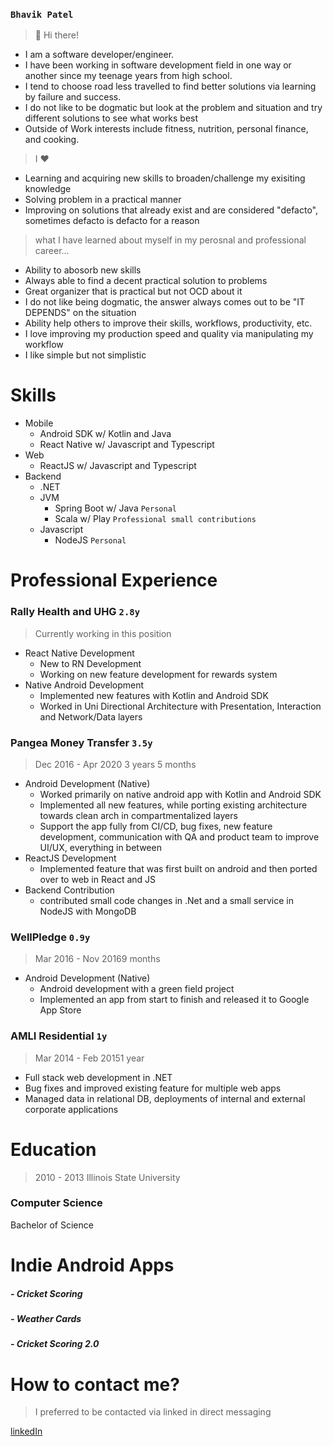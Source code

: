 ### `Bhavik Patel`

> 👋 Hi there! 

- I am a software developer/engineer.
- I have been working in software development field in one way or another since my teenage years from high school. 
- I tend to choose road less travelled to find better solutions via learning by failure and success. 
- I do not like to be dogmatic but look at the problem and situation and try different solutions to see what works best
- Outside of Work interests include fitness, nutrition, personal finance,  and cooking.

>  I ♥️

- Learning and acquiring new skills to broaden/challenge my exisiting knowledge
- Solving problem in a practical manner
- Improving on solutions that already exist and are considered "defacto", sometimes defacto is defacto for a reason

>  what I have learned about myself in my perosnal and professional career...

- Ability to abosorb new skills 
- Always able to find a decent practical solution to problems
- Great organizer that is practical but not OCD about it
- I do not like being dogmatic, the answer always comes out to be "IT DEPENDS" on the situation 
- Ability help others to improve their skills, workflows, productivity, etc. 
- I love improving my production speed and quality via manipulating my workflow
- I like simple but not simplistic 

# Skills

- Mobile
  - Android SDK w/ Kotlin and Java
  - React Native w/ Javascript and Typescript
- Web
  - ReactJS w/ Javascript and Typescript
- Backend
  - .NET
  - JVM
    - Spring Boot w/ Java `Personal`
    - Scala w/ Play `Professional small contributions`
  - Javascript
    - NodeJS `Personal`

# Professional Experience

### Rally Health and UHG `2.8y`

> Currently working in this position

- React Native Development
  - New to RN Development
  - Working on new feature development for rewards system
- Native Android Development
  - Implemented new features with Kotlin and Android SDK
  - Worked in Uni Directional Architecture with Presentation, Interaction and Network/Data layers

### Pangea Money Transfer `3.5y`

> Dec 2016 - Apr 2020 3 years 5 months

- Android Development (Native)
  - Worked primarily on native android app with Kotlin and Android SDK
  - Implemented all new features, while porting existing architecture towards clean arch in compartmentalized layers
  - Support the app fully from CI/CD, bug fixes, new feature development, communication with QA and product team to improve UI/UX, everything in between
- ReactJS Development
  - Implemented feature that was first built on android and then ported over to web in React and JS
- Backend Contribution
  - contributed small code changes in .Net and a small service in NodeJS with MongoDB

### WellPledge `0.9y`

> Mar 2016 - Nov 20169 months

- Android Development (Native)
  - Android development with a green field project
  - Implemented an app from start to finish and released it to Google App Store

### AMLI Residential `1y`

> Mar 2014 - Feb 20151 year

- Full stack web development in .NET
- Bug fixes and improved existing feature for multiple web apps
- Managed data in relational DB, deployments of internal and external corporate applications

# Education

> 2010 - 2013 Illinois State University

### Computer Science

Bachelor of Science

# Indie Android Apps

##### - Cricket Scoring

##### - Weather Cards

##### - Cricket Scoring 2.0

# How to contact me?

> I preferred to be contacted via linked in direct messaging

[linkedIn](https://www.linkedin.com/in/bhavik3210/)
